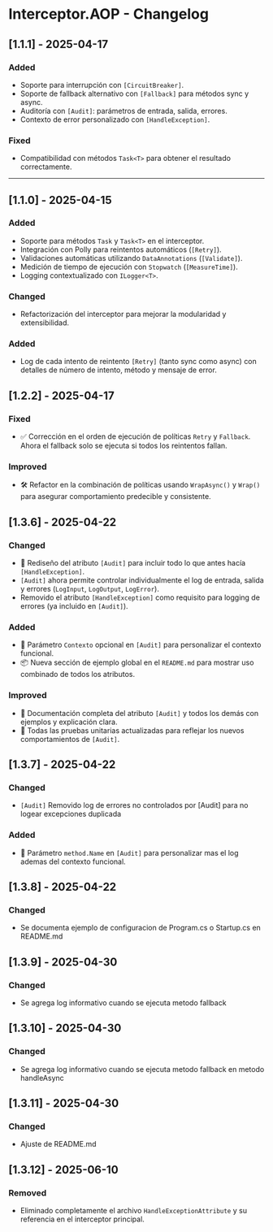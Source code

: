 # Interceptor.AOP - Changelog

## [1.1.1] - 2025-04-17

### Added
- Soporte para interrupción con `[CircuitBreaker]`.
- Soporte de fallback alternativo con `[Fallback]` para métodos sync y async.
- Auditoría con `[Audit]`: parámetros de entrada, salida, errores.
- Contexto de error personalizado con `[HandleException]`.

### Fixed
- Compatibilidad con métodos `Task<T>` para obtener el resultado correctamente.

---

## [1.1.0] - 2025-04-15

### Added
- Soporte para métodos `Task` y `Task<T>` en el interceptor.
- Integración con Polly para reintentos automáticos (`[Retry]`).
- Validaciones automáticas utilizando `DataAnnotations` (`[Validate]`).
- Medición de tiempo de ejecución con `Stopwatch` (`[MeasureTime]`).
- Logging contextualizado con `ILogger<T>`.

### Changed
- Refactorización del interceptor para mejorar la modularidad y extensibilidad.

### Added
- Log de cada intento de reintento `[Retry]` (tanto sync como async) con detalles de número de intento, método y mensaje de error.

## [1.2.2] - 2025-04-17

### Fixed
- ✅ Corrección en el orden de ejecución de políticas `Retry` y `Fallback`. Ahora el fallback solo se ejecuta si todos los reintentos fallan.

### Improved
- 🛠️ Refactor en la combinación de políticas usando `WrapAsync()` y `Wrap()` para asegurar comportamiento predecible y consistente.


## [1.3.6] - 2025-04-22

### Changed
- 🔄 Rediseño del atributo `[Audit]` para incluir todo lo que antes hacía `[HandleException]`.
- `[Audit]` ahora permite controlar individualmente el log de entrada, salida y errores (`LogInput`, `LogOutput`, `LogError`).
- Removido el atributo `[HandleException]` como requisito para logging de errores (ya incluido en `[Audit]`).

### Added
- 🧠 Parámetro `Contexto` opcional en `[Audit]` para personalizar el contexto funcional.
- 📦 Nueva sección de ejemplo global en el `README.md` para mostrar uso combinado de todos los atributos.

### Improved
- 📘 Documentación completa del atributo `[Audit]` y todos los demás con ejemplos y explicación clara.
- 🧪 Todas las pruebas unitarias actualizadas para reflejar los nuevos comportamientos de `[Audit]`.

## [1.3.7] - 2025-04-22

### Changed
- `[Audit]` Removido log de errores no controlados por [Audit] para no logear excepciones duplicada

### Added
- 🧠 Parámetro `method.Name` en `[Audit]` para personalizar mas el log ademas del contexto funcional.

## [1.3.8] - 2025-04-22

### Changed
- Se documenta ejemplo de configuracion de Program.cs o Startup.cs en README.md

## [1.3.9] - 2025-04-30

### Changed
- Se agrega log informativo cuando se ejecuta metodo fallback

## [1.3.10] - 2025-04-30

### Changed
- Se agrega log informativo cuando se ejecuta metodo fallback en metodo handleAsync

## [1.3.11] - 2025-04-30
### Changed
- Ajuste de README.md

## [1.3.12] - 2025-06-10

### Removed
- Eliminado completamente el archivo `HandleExceptionAttribute` y su referencia
  en el interceptor principal.
